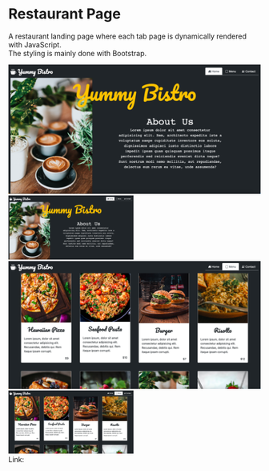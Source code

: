 # Restaurant Page

A restaurant landing page where each tab page is dynamically rendered with JavaScript.
</br>
The styling is mainly done with Bootstrap.

![Image](./src/img/screenshot1.png)
<img src="./src/img/screenshot1.png" width="250">
</br>
![Image](./src/img/screenshot2.png)
<img src="./src/img/screenshot2.png" width="250">
</br>
Link:

